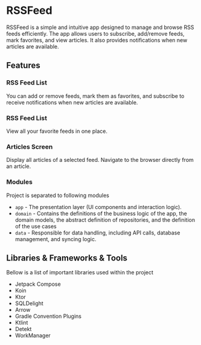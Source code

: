 # RSSFeed
RSSFeed is a simple and intuitive app designed to manage and browse RSS feeds efficiently. The app allows users to subscribe, add/remove feeds, mark favorites, and view articles. It also provides notifications when new articles are available.

## Features

### RSS Feed List
You can add or remove feeds, mark them as favorites, and subscribe to receive notifications when new articles are available.

### RSS Feed List
View all your favorite feeds in one place.

### Articles Screen
Display all articles of a selected feed. Navigate to the browser directly from an article.

### Modules
Project is separated to following modules
- `app` - The presentation layer (UI components and interaction logic).
- `domain` - Contains the definitions of the business logic of the app, the domain models, the abstract definition of repositories, and the definition of the use cases
- `data` -  Responsible for data handling, including API calls, database management, and syncing logic.

## Libraries & Frameworks & Tools
Bellow is a list of important libraries used within the project
- Jetpack Compose
- Koin
- Ktor
- SQLDelight
- Arrow
- Gradle Convention Plugins
- Ktlint
- Detekt
- WorkManager
